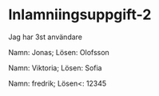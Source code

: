 # Inlamniingsuppgift-2

Jag har 3st användare

Namn: Jonas;
Lösen: Olofsson

Namn: Viktoria;
Lösen: Sofia

Namn: fredrik;
Lösen<: 12345
